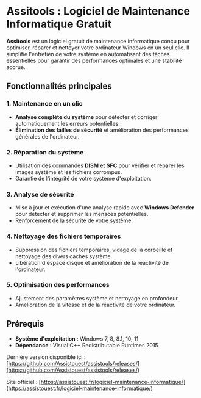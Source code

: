 # Assitools : Logiciel de Maintenance Informatique Gratuit

**Assitools** est un logiciel gratuit de maintenance informatique conçu pour optimiser, réparer et nettoyer votre ordinateur Windows en un seul clic. Il simplifie l'entretien de votre système en automatisant des tâches essentielles pour garantir des performances optimales et une stabilité accrue.

## Fonctionnalités principales

### 1. **Maintenance en un clic**
   - **Analyse complète du système** pour détecter et corriger automatiquement les erreurs potentielles.
   - **Élimination des failles de sécurité** et amélioration des performances générales de l'ordinateur.

### 2. **Réparation du système**
   - Utilisation des commandes **DISM** et **SFC** pour vérifier et réparer les images système et les fichiers corrompus.
   - Garantie de l'intégrité de votre système d'exploitation.

### 3. **Analyse de sécurité**
   - Mise à jour et exécution d'une analyse rapide avec **Windows Defender** pour détecter et supprimer les menaces potentielles.
   - Renforcement de la sécurité de votre système.

### 4. **Nettoyage des fichiers temporaires**
   - Suppression des fichiers temporaires, vidage de la corbeille et nettoyage des divers caches système.
   - Libération d'espace disque et amélioration de la réactivité de l'ordinateur.

### 5. **Optimisation des performances**
   - Ajustement des paramètres système et nettoyage en profondeur.
   - Amélioration de la vitesse et de la réactivité de votre ordinateur.

## Prérequis
- **Système d'exploitation** : Windows 7, 8, 8.1, 10, 11
- **Dépendance** : Visual C++ Redistributable Runtimes 2015


Dernière version disponible ici : [https://github.com/Assistouest/assistools/releases/](https://github.com/Assistouest/assistools/releases/)

Site officiel : [https://assistouest.fr/logiciel-maintenance-informatique/](https://assistouest.fr/logiciel-maintenance-informatique/)
